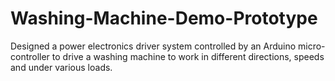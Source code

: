 # Washing-Machine-Demo-Prototype
Designed a power electronics driver system controlled by an Arduino micro-controller to drive a washing machine to work in different directions, speeds and under various loads.
